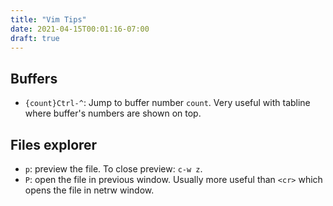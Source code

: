 ```yaml
---
title: "Vim Tips"
date: 2021-04-15T00:01:16-07:00
draft: true
---
```


## Buffers

* `{count}Ctrl-^`: Jump to buffer number `count`. Very useful with tabline
where buffer's numbers are shown on top.

## Files explorer

* `p`: preview the file. To close preview: `c-w z`.
* `P`: open the file in previous window. Usually more useful than `<cr>` which
opens the file in netrw window.

